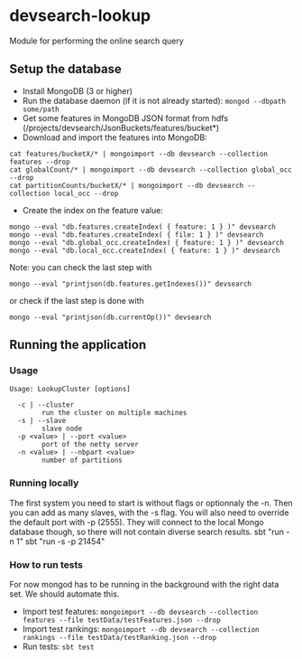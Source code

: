 # devsearch-lookup
Module for performing the online search query

## Setup the database
* Install MongoDB (3 or higher)
* Run the database daemon (if it is not already started):
`mongod --dbpath some/path`
* Get some features in MongoDB JSON format from hdfs (/projects/devsearch/JsonBuckets/features/bucket*)
* Download and import the features into MongoDB:

```
cat features/bucketX/* | mongoimport --db devsearch --collection features --drop
cat globalCount/* | mongoimport --db devsearch --collection global_occ --drop
cat partitionCounts/bucketX/* | mongoimport --db devsearch --collection local_occ --drop
```
* Create the index on the feature value:

```
mongo --eval "db.features.createIndex( { feature: 1 } )" devsearch
mongo --eval "db.features.createIndex( { file: 1 } )" devsearch
mongo --eval "db.global_occ.createIndex( { feature: 1 } )" devsearch
mongo --eval "db.local_occ.createIndex( { feature: 1 } )" devsearch
```

Note: you can check the last step with

`mongo --eval "printjson(db.features.getIndexes())" devsearch`

or check if the last step is done with

`mongo --eval "printjson(db.currentOp())" devsearch`

## Running the application

### Usage
```shell
Usage: LookupCluster [options]

  -c | --cluster
        run the cluster on multiple machines
  -s | --slave
        slave node
  -p <value> | --port <value>
        port of the netty server
  -n <value> | --nbpart <value>
        number of partitions
```

### Running locally

The first system you need to start is without flags or optionnaly the -n.
Then you can add as many slaves, with the -s flag. You will also need to override
the default port with -p (2555). They will connect to the local Mongo database though,
so there will not contain diverse search results.
sbt "run -n 1"
sbt "run -s -p 21454"


### How to run tests

For now mongod has to be running in the background with the right data set. We should automate this.
* Import test features: `mongoimport --db devsearch --collection features --file testData/testFeatures.json --drop`
* Import test rankings: `mongoimport --db devsearch --collection rankings --file testData/testRanking.json --drop`
* Run tests: `sbt test`
